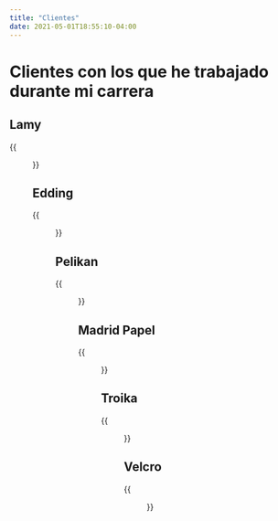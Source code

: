 ```yaml
---
title: "Clientes"
date: 2021-05-01T18:55:10-04:00
---
```


# Clientes con los que he trabajado durante mi carrera

## Lamy

{{<figure src="/img/logos/Lamy.png" >}}

## Edding

{{<figure src="/img/logos/edding.png" >}}

## Pelikan

{{<figure src="/img/logos/Pelikan.png" >}}

## Madrid Papel

{{<figure src="/img/logos/MP.png" >}}

## Troika

{{<figure src="/img/logos/Troika.png" >}}

## Velcro

{{<figure src="/img/logos/Velcro.png" >}}